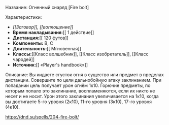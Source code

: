 Название: Огненный снаряд \[Fire bolt] 

Характеристики:
- *[[Заговор]], [[воплощение]]*
- **Время накладывания:**[[ 1 действие]]
- **Дистанция:**[[ 120 футов]]
- **Компоненты:** В, С
- **Длительность:**[[ Мгновенная]]
- **Классы:**[[Класс  волшебник]], [[Класс изобретатель]], [[Класс чародей]]
- **Источник:**[[ «Player's handbook»]]

Описание:
Вы кидаете сгусток огня в существо или предмет в пределах дистанции. Совершите по цели дальнобойную атаку заклинанием. При попадании цель получает урон огнём 1к10. Горючие предметы, по которым попало это заклинание, воспламеняются, если их никто не несет и не носит.
Урон этого заклинания увеличивается на 1к10, когда вы достигаете 5-го уровня (2к10), 11-го уровня (3к10), 17-го уровня (4к10).

https://dnd.su/spells/204-fire-bolt/